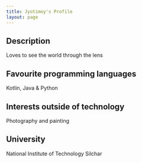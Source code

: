 ```yaml
---
title: Jyotimoy's Profile
layout: page
---
```


## Description
Loves to see the world through the lens 

## Favourite programming languages

Kotlin, Java & Python


## Interests outside of technology

Photography and painting

## University

National Institute of Technology Silchar